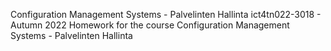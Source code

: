 Configuration Management Systems - Palvelinten Hallinta
ict4tn022-3018 - Autumn 2022
Homework for the course Configuration Management Systems - Palvelinten Hallinta
